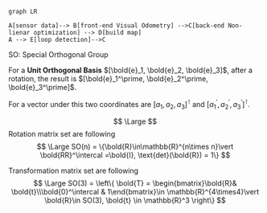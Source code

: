 



```mermaid
graph LR

A[sensor data]--> B[front-end Visual Odometry] -->C[back-end Non-lienar optimization] --> D[build map]
A --> E[loop detection]-->C

```









SO: Special Orthogonal Group

For a **Unit Orthogonal Basis** $[\bold{e}_1, \bold{e}_2, \bold{e}_3]$, after a rotation, the result is $[\bold{e}_1^\prime, \bold{e}_2^\prime, \bold{e}_3^\prime]$.

For a vector under this two coordinates are $[a_1, a_2, a_3]^\intercal$ and $[a_1^\prime, a_2^\prime, a_3^\prime]^\intercal$.


$$
\Large
$$
Rotation matrix set are following
$$
\Large SO(n) = \{\bold{R}\in\mathbb{R}^{n\times n}\vert \bold{RR}^\intercal =\bold{I}, \text{det}(\bold{R}) = 1\}
$$


Transformation matrix set are following
$$
\Large SO(3) = 
\left\{
\bold{T} = \begin{bmatrix}\bold{R}& \bold{t}\\\bold{0}^\intercal & 1\end{bmatrix}\in \mathbb{R}^{4\times4}\vert \bold{R}\in SO(3), \bold{t} \in \mathbb{R}^3
\right\}
$$
